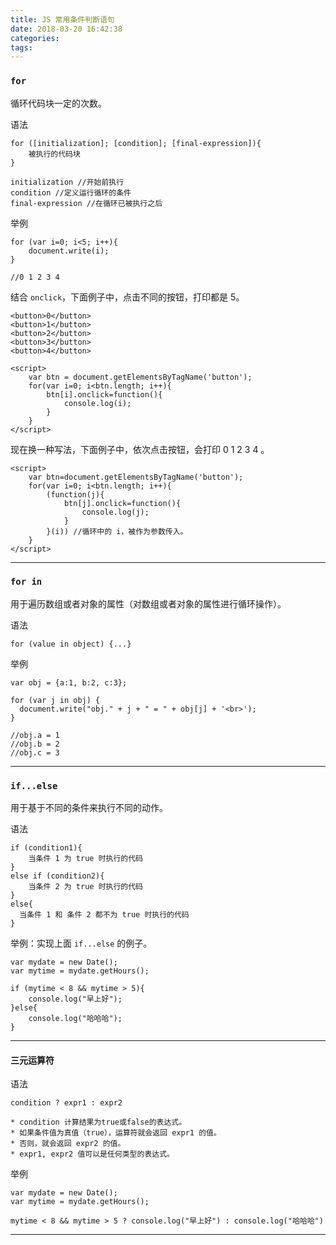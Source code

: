 ```yaml
---
title: JS 常用条件判断语句
date: 2018-03-20 16:42:38
categories:
tags:
---
```


### `for` 

循环代码块一定的次数。

语法

	for ([initialization]; [condition]; [final-expression]){
	    被执行的代码块
	}
	
	initialization //开始前执行
	condition //定义运行循环的条件
	final-expression //在循环已被执行之后

举例

	for (var i=0; i<5; i++){ 
	    document.write(i);
	}
	
	//0 1 2 3 4
	
	
结合 `onclick`，下面例子中，点击不同的按钮，打印都是 5。

	<button>0</button>
	<button>1</button>
	<button>2</button>
	<button>3</button>
	<button>4</button>
	
```	
<script> 
	var btn = document.getElementsByTagName('button');
	for(var i=0; i<btn.length; i++){ 
	    btn[i].onclick=function(){ 
	        console.log(i);
	    }
	}
</script>
```	
	
现在换一种写法，下面例子中，依次点击按钮，会打印 0 1 2 3 4 。

    <script> 
        var btn=document.getElementsByTagName('button');
        for(var i=0; i<btn.length; i++){ 
            (function(j){ 
                btn[j].onclick=function(){ 
                    console.log(j);
                }
            }(i)) //循环中的 i，被作为参数传入。
        }
    </script>

---
   
### `for in`

用于遍历数组或者对象的属性（对数组或者对象的属性进行循环操作）。

语法

	for (value in object) {...}
	
举例	

	var obj = {a:1, b:2, c:3};
	    
	for (var j in obj) {
	  document.write("obj." + j + " = " + obj[j] + '<br>');
	}
	
	//obj.a = 1
	//obj.b = 2
	//obj.c = 3

---

### `if...else`

用于基于不同的条件来执行不同的动作。
	
语法

	if (condition1){
	    当条件 1 为 true 时执行的代码
	}
	else if (condition2){
	    当条件 2 为 true 时执行的代码
	}
	else{
	  当条件 1 和 条件 2 都不为 true 时执行的代码
	}	
	
举例：实现上面 `if...else` 的例子。

	var mydate = new Date();
	var mytime = mydate.getHours();
	
	if (mytime < 8 && mytime > 5){
	    console.log("早上好");
	}else{
		console.log("哈哈哈");
	}	
	
---

#### 三元运算符
	
语法

	condition ? expr1 : expr2 

```
* condition 计算结果为true或false的表达式。
* 如果条件值为真值（true），运算符就会返回 expr1 的值。
* 否则，就会返回 expr2 的值。	
* expr1, expr2 值可以是任何类型的表达式。
```	

举例

	var mydate = new Date();
	var mytime = mydate.getHours();
	
	mytime < 8 && mytime > 5 ? console.log("早上好") : console.log("哈哈哈")	    

---